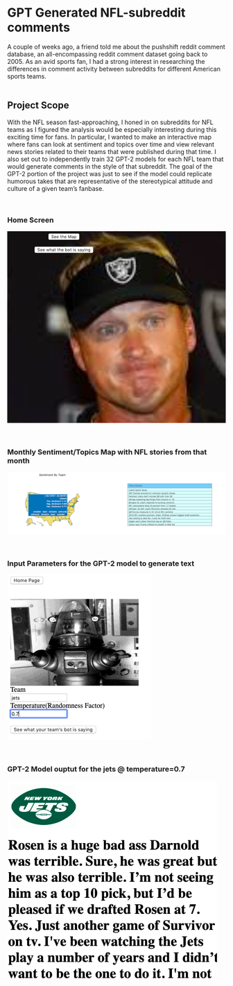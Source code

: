 # GPT Generated NFL-subreddit comments

A couple of weeks ago, a friend told me about the pushshift reddit comment database, an all-encompassing reddit comment dataset going back to 2005. As an avid sports fan, I had a strong interest in researching the differences in comment activity between subreddits for different American sports teams.   
&nbsp;
## Project Scope

With the NFL season fast-approaching, I honed in on subreddits for NFL teams as I figured the analysis would be especially interesting during this exciting time for fans. In particular, I wanted to make an interactive map where fans can look at sentiment and topics over time and view relevant news stories related to their teams that were published during that time. I also set out to independently train 32 GPT-2 models for each NFL team that would generate comments in the style of that subreddit. The goal of the GPT-2 portion of the project was just to see if the model could replicate humorous takes that are representative of the stereotypical attitude and culture of a given team’s fanbase.


&nbsp;

### Home Screen 
![Home Screen](https://github.com/sethweiland/reddit_nfl_comments/blob/master/football_home_page.png)

&nbsp;  

### Monthly Sentiment/Topics Map with NFL stories from that month
![Monthly Sentiment](https://github.com/sethweiland/reddit_nfl_comments/blob/master/monthly_sentiment_with_stories.png)

&nbsp;

### Input Parameters for the GPT-2 model to generate text


![Input bot parameters](https://github.com/sethweiland/reddit_nfl_comments/blob/master/bot_screen_input.png)

&nbsp;

### GPT-2 Model ouptut for the jets @ temperature=0.7

![jets-output](https://github.com/sethweiland/reddit_nfl_comments/blob/master/sample_jets_output.png)
